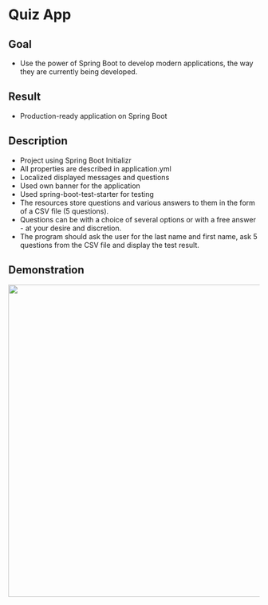 # Quiz App

## Goal
- Use the power of Spring Boot to develop modern applications, the way they are currently being developed.

## Result
- Production-ready application on Spring Boot

## Description
- Project using Spring Boot Initializr
- All properties are described in application.yml
- Localized displayed messages and questions
- Used own banner for the application
- Used spring-boot-test-starter for testing
- The resources store questions and various answers to them in the form of a CSV file (5 questions).
- Questions can be with a choice of several options or with a free answer - at your desire and discretion.
- The program should ask the user for the last name and first name, ask 5 questions from the CSV file and display the test result.

## Demonstration
<a href="https://asciinema.org/a/oSy3NlAKZRauFCx5EUJT1OYgK"><img src="https://asciinema.org/a/oSy3NlAKZRauFCx5EUJT1OYgK.svg" width="627"/></a>